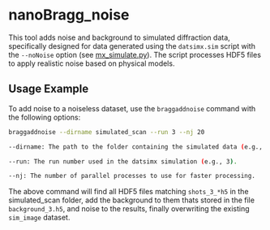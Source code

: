 # nanoBragg_noise

This tool adds noise and background to simulated diffraction data, specifically designed for data generated using the `datsimx.sim` script with the `--noNoise` option (see [mx_simulate.py](https://github.com/pixel-modelers/datsimx/blob/main/datsimx/mx_simulate.py)). The script processes HDF5 files to apply realistic noise based on physical models.

## Usage Example

To add noise to a noiseless dataset, use the `braggaddnoise` command with the following options:

```bash
braggaddnoise --dirname simulated_scan --run 3 --nj 20

--dirname: The path to the folder containing the simulated data (e.g., simulated_scan).

--run: The run number used in the datsimx simulation (e.g., 3).

--nj: The number of parallel processes to use for faster processing.
```

The above command will find all HDF5 files matching `shots_3_*h5` in the simulated_scan folder, add the background to them thats stored in the file `background_3.h5`, and noise to the results, finally overwriting the existing `sim_image` dataset.

